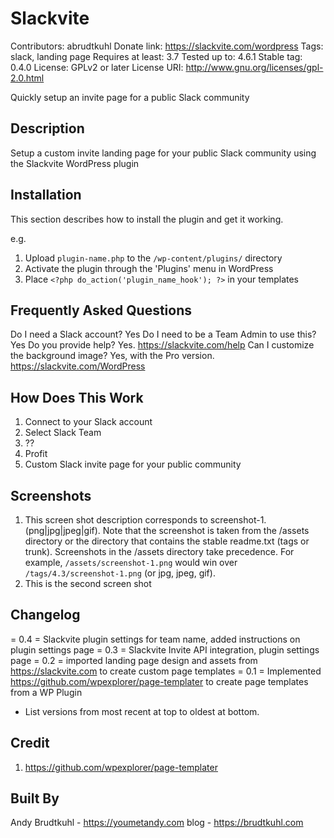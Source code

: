 Slackvite
=============
Contributors: abrudtkuhl
Donate link: https://slackvite.com/wordpress
Tags: slack, landing page
Requires at least: 3.7
Tested up to: 4.6.1
Stable tag: 0.4.0
License: GPLv2 or later
License URI: http://www.gnu.org/licenses/gpl-2.0.html

Quickly setup an invite page for a public Slack community

Description
------

Setup a custom invite landing page for your public Slack community using the Slackvite WordPress plugin

Installation
------

This section describes how to install the plugin and get it working.

e.g.

1. Upload `plugin-name.php` to the `/wp-content/plugins/` directory
1. Activate the plugin through the 'Plugins' menu in WordPress
1. Place `<?php do_action('plugin_name_hook'); ?>` in your templates

Frequently Asked Questions
------
Do I need a Slack account? Yes
Do I need to be a Team Admin to use this? Yes
Do you provide help? Yes. https://slackvite.com/help
Can I customize the background image? Yes, with the Pro version. https://slackvite.com/WordPress

How Does This Work
------
1. Connect to your Slack account
2. Select Slack Team
3. ??
4. Profit
5. Custom Slack invite page for your public community

Screenshots
------

1. This screen shot description corresponds to screenshot-1.(png|jpg|jpeg|gif). Note that the screenshot is taken from
the /assets directory or the directory that contains the stable readme.txt (tags or trunk). Screenshots in the /assets
directory take precedence. For example, `/assets/screenshot-1.png` would win over `/tags/4.3/screenshot-1.png`
(or jpg, jpeg, gif).
2. This is the second screen shot

Changelog
------
= 0.4 = Slackvite plugin settings for team name, added instructions on plugin settings page
= 0.3 = Slackvite Invite API integration, plugin settings page
= 0.2 = imported landing page design and assets from https://slackvite.com to create custom page templates
= 0.1 = Implemented https://github.com/wpexplorer/page-templater to create page templates from a WP Plugin
* List versions from most recent at top to oldest at bottom.

Credit
------

1. https://github.com/wpexplorer/page-templater

Built By
------
Andy Brudtkuhl - https://youmetandy.com
blog - https://brudtkuhl.com
